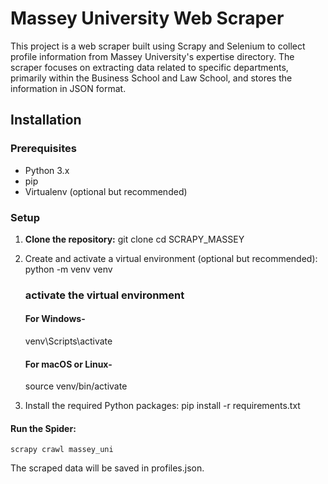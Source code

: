 # Massey University Web Scraper

This project is a web scraper built using Scrapy and Selenium to collect profile information from Massey University's expertise directory. The scraper focuses on extracting data related to specific departments, primarily within the Business School and Law School, and stores the information in JSON format.

## Installation

### Prerequisites

- Python 3.x
- pip
- Virtualenv (optional but recommended)

### Setup

1. **Clone the repository:**
   git clone
   cd SCRAPY_MASSEY

2. Create and activate a virtual environment (optional but recommended):
   python -m venv venv

   ### activate the virtual environment

   #### For Windows-

   venv\Scripts\activate

   #### For macOS or Linux-

   source venv/bin/activate

3. Install the required Python packages:
   pip install -r requirements.txt

#### Run the Spider:

    scrapy crawl massey_uni

The scraped data will be saved in profiles.json.
